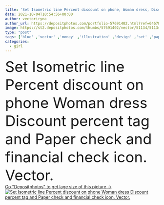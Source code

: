 ```yaml
---
title: 'Set Isometric line Percent discount on phone, Woman dress, Discount percent tag and Paper check and financial check icon. Vector'
date: 2021-10-04T10:54:56+00:00
author: vectoriryna
author_url: https://depositphotos.com/portfolio-57691402.html?ref=64678756
image: https://st2.depositphotos.com/thumbs/57691402/vector/51134/511346092/api_thumb_450.jpg?forcejpeg=true
type: "post"
tags: ['blue' ,'vector' ,'money' ,'illustration' ,'design' ,'set' ,'paper' ,'isolated' ,'discount' ,'retail' ,'sale' ,'business' ,'buy' ,'market' ,'sign' ,'label' ,'tag' ,'girl' ,'female' ,'clothing' ,'model' ,'line' ,'style' ,'square' ,'3d' ,'fashion' ,'symbol' ,'concept' ,'icon' ,'percent' ,'price' ,'promotion' ,'elegant' ,'evening' ,'wedding' ,'woman' ,'contour' ,'bank' ,'finance' ,'special' ,'print' ,'clothes' ,'outline' ,'offer' ,'check' ,'Linear' ,'coupon' ,'isometric' ]
categories: 
  - girl
---
```

<div aling="center">
            <font size="60"> Set Isometric line Percent discount on phone Woman dress Discount percent tag and Paper check and financial check icon. Vector.</font>   
</div>
<div>
    <a href='https://st2.depositphotos.com/thumbs/57691402/vector/51134/511346092/api_thumb_450.jpg?forcejpeg=true?ref=64678756' target=_blank > Go "Depositphotos" to get lage size of this picture ->
        <img href='https://st2.depositphotos.com/thumbs/57691402/vector/51134/511346092/api_thumb_450.jpg?forcejpeg=true?ref=64678756' src='https://st2.depositphotos.com/57691402/51134/v/950/depositphotos_511346092-stock-illustration-set-isometric-line-percent-discount.jpg?forcejpeg=true' alt='Set Isometric line Percent discount on phone Woman dress Discount percent tag and Paper check and financial check icon. Vector.' >
    </a>
</div>

